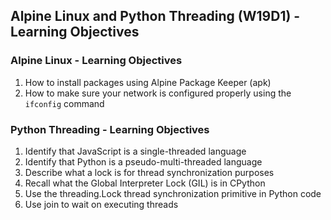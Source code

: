 ## Alpine Linux and Python Threading (W19D1) - Learning Objectives

### Alpine Linux - Learning Objectives
1. How to install packages using Alpine Package Keeper (apk)
2. How to make sure your network is configured properly using the `ifconfig` command

### Python Threading - Learning Objectives
1. Identify that JavaScript is a single-threaded language
2. Identify that Python is a pseudo-multi-threaded language
3. Describe what a lock is for thread synchronization purposes
4. Recall what the Global Interpreter Lock (GIL) is in CPython
5. Use the threading.Lock thread synchronization primitive in Python code
6. Use join to wait on executing threads
